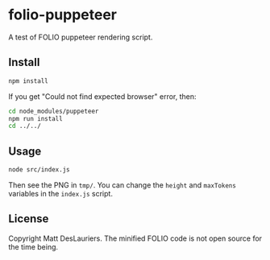 # folio-puppeteer

A test of FOLIO puppeteer rendering script.

## Install

```sh
npm install
```

If you get "Could not find expected browser" error, then:

```sh
cd node_modules/puppeteer
npm run install
cd ../../
```

## Usage

```sh
node src/index.js
```

Then see the PNG in `tmp/`. You can change the `height` and `maxTokens` variables in the `index.js` script.

## License

Copyright Matt DesLauriers.
The minified FOLIO code is not open source for the time being.
